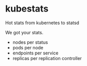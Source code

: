 # kubestats
Hot stats from kubernetes to statsd

We got your stats.

 - nodes per status
 - pods per node
 - endpoints per service
 - replicas per replication controller